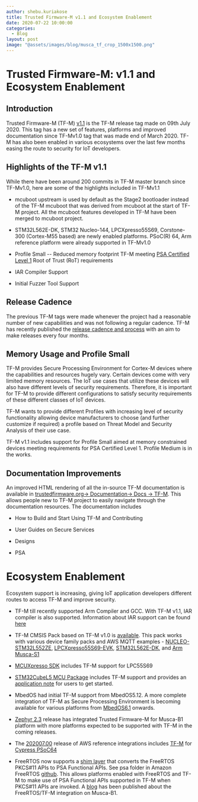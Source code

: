 ```yaml
---
author: shebu.kuriakose
title: Trusted Firmware-M v1.1 and Ecosystem Enablement
date: 2020-07-22 10:00:00
categories:
  - Blog
layout: post
image: "@assets/images/blog/musca_tf_crop_1500x1500.png"
---
```


# **Trusted Firmware-M: v1.1 and Ecosystem Enablement**

## Introduction

Trusted Firmware-M (TF-M)
[v1.1](https://git.trustedfirmware.org/TF-M/trusted-firmware-m.git/tag/?h=TF-Mv1.1)
is the TF-M release tag made on 09th July 2020. This tag has a new set
of features, platforms and improved documentation since TF-Mv1.0 tag
that was made end of March 2020. TF-M has also been enabled in various
ecosystems over the last few months easing the route to security for IoT
developers.

## Highlights of the TF-M v1.1

While there have been around 200 commits in TF-M master branch since
TF-Mv1.0, here are some of the highlights included in TF-Mv1.1

- mcuboot upstream is used by default as the Stage2 bootloader instead
  of the TF-M mcuboot that was derived from mcuboot at the start of
  TF-M project. All the mcuboot features developed in TF-M have been
  merged to mcuboot project.

- STM32L562E-DK, STM32 Nucleo-144, LPCXpresso55S69, Corstone-300
  (Cortex-M55 based) are newly enabled platforms. PSoC(R) 64, Arm
  reference platform were already supported in TF-Mv1.0

- Profile Small -- Reduced memory footprint TF-M meeting [PSA
  Certified Level
  1](https://www.psacertified.org/getting-certified/silicon-vendor/overview/level-1/)
  Root of Trust (RoT) requirements

- IAR Compiler Support

- Initial Fuzzer Tool Support

## Release Cadence

The previous TF-M tags were made whenever the project had a reasonable
number of new capabilities and was not following a regular cadence. TF-M
has recently published the [release cadence and
process](https://ci-builds.trustedfirmware.org/static-files/ELVnWBhwKZva5dUxJAdMBum0BjVQuSXHC-mDrge5xc4xNjUxNjg0NDk3MTgwOjk6YW5vbnltb3VzOmpvYi90Zi1tLWJ1aWxkLWRvY3MtbmlnaHRseS9sYXN0U3RhYmxlQnVpbGQvYXJ0aWZhY3Q=/trusted-firmware-m/build/docs/user_guide/html/releases/release_process.html#release-cadence-and-process)
with an aim to make releases every four months.

## Memory Usage and Profile Small

TF-M provides Secure Processing Environment for Cortex-M devices where
the capabilities and resources hugely vary. Certain devices come with
very limited memory resources. The IoT use cases that utilize these
devices will also have different levels of security requirements.
Therefore, it is important for TF-M to provide different configurations
to satisfy security requirements of these different classes of IoT
devices.

TF-M wants to provide different Profiles with increasing level of
security functionality allowing device manufacturers to choose (and
further customize if required) a profile based on Threat Model and
Security Analysis of their use case.

TF-M v1.1 includes support for Profile Small aimed at memory constrained
devices meeting requirements for PSA Certified Level 1. Profile Medium
is in the works.

## Documentation Improvements

An improved HTML rendering of all the in-source TF-M documentation is
available in [trustedfirmware.org-\> Documentation-\> Docs -\>
TF-M](https://ci.trustedfirmware.org/job/tf-m-build-docs-nightly/lastStableBuild/artifact/trusted-firmware-m/build/docs/user_guide/html/index.html).
This allows people new to TF-M project to easily navigate through the
documentation resources. The documentation includes

- How to Build and Start Using TF-M and Contributing

- User Guides on Secure Services

- Designs

- PSA

# Ecosystem Enablement

Ecosystem support is increasing, giving IoT application developers
different routes to access TF-M and improve security.

- TF-M till recently supported Arm Compiler and GCC. With TF-M v1.1,
  IAR compiler is also supported. Information about IAR support can be
  found
  [here](https://ci-builds.trustedfirmware.org/static-files/nklUEgoRNcp0GIE1rAXknNmE89kDy9wQdW1nf0eKS6AxNjU3MDMxOTg1NzQxOjk6YW5vbnltb3VzOmpvYi90Zi1tLWJ1aWxkLWRvY3MtbmlnaHRseS9sYXN0U3RhYmxlQnVpbGQvYXJ0aWZhY3Q=/trusted-firmware-m/build/docs/user_guide/html/building/tfm_build_instruction_iar.html)

- TF-M CMSIS Pack based on TF-M v1.0 is
  [available](https://www.keil.com/dd2/Pack/#/ARM.TFM.2.0.0.pack).
  This pack works with various device family packs and AWS MQTT
  examples -
  [NUCLEO-STM32L552ZE](https://www.keil.com/download/files/AWS_MQTT_Demo_NUCLEO-L552ZE-Q_TZ.zip),
  [LPCXpresso55S69-EVK](https://www.keil.com/download/files/AWS_MQTT_Demo_LPCXpresso55S69_TZ.zip),
  [STM32L562E-DK](https://www.keil.com/download/files/AWS_MQTT_Demo_STM32L562E-DK_TZ.zip),
  and [Arm
  Musca-S1](https://www2.keil.com/docs/default-source/default-document-library/AWS_MQTT_Demo_Musca-S1.zip)

- [MCUXpresso
  SDK](https://www.nxp.com/design/software/development-software/mcuxpresso-software-and-tools/mcuxpresso-software-development-kit-sdk:MCUXpresso-SDK)
  includes TF-M support for LPC55S69

- [STM32CubeL5 MCU
  Package](https://www.st.com/en/embedded-software/stm32cubel5.html)
  includes TF-M support and provides an [application
  note](https://www.st.com/content/ccc/resource/technical/document/user_manual/group1/fb/57/0a/1c/6a/e1/44/fa/DM00678763/files/DM00678763.pdf/jcr:content/translations/en.DM00678763.pdf)
  for users to get started.

- MbedOS had initial TF-M support from MbedOS5.12. A more complete
  integration of TF-M as Secure Processing Environment is becoming
  available for various platforms from
  [MbedOS6.1](https://github.com/ARMmbed/mbed-os/releases/tag/mbed-os-6.1.0)
  onwards.

- [Zephyr
  2.3](https://docs.zephyrproject.org/latest/releases/release-notes-2.3.html)
  release has integrated Trusted Firmware-M for Musca-B1 platform with
  more platforms expected to be supported with TF-M in the coming
  releases.

- The
  [202007.00](https://github.com/aws/amazon-freertos/tree/202007.00)
  release of AWS reference integrations includes
  [TF-M](https://github.com/aws/amazon-freertos/tree/202007.00/vendors/cypress/MTB/psoc6/psoc64tfm)
  for [Cypress
  PSoC64](https://devices.amazonaws.com/detail/a3G0h0000088AgXEAU/PSoC%C2%AE-64-Standard-secure-AWS-Wi-Fi-Bluetooth-Pioneer-Kit)

- FreeRTOS now supports a [shim layer](https://github.com/aws/amazon-freertos/tree/master/libraries/abstractions/pkcs11) that converts the FreeRTOS PKCS\#11 APIs to PSA Functional APIs. See psa folder in Amazon FreeRTOS [github](https://github.com/aws/amazon-freertos/tree/master/libraries/abstractions/pkcs11). This allows platforms enabled with FreeRTOS and TF-M to make use of PSA Functional APIs supported in TF-M when PKCS\#11 APIs are invoked. A [blog](https://www.freertos.org/2020/07/security-for-arm-cortex-m-devices-with-freertos.html) has been published about the FreeRTOS/TF-M integration on Musca-B1.
